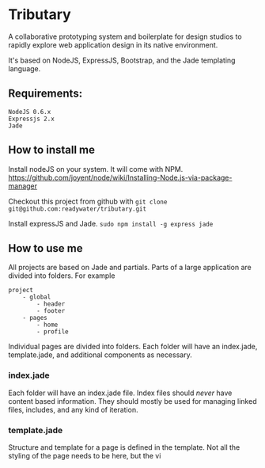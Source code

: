 Tributary
=========
A collaborative prototyping system and boilerplate for design studios to rapidly explore web application design in its native environment.

It's based on NodeJS, ExpressJS, Bootstrap, and the Jade templating language.

Requirements:
-------------
```
NodeJS 0.6.x
Expressjs 2.x
Jade
```

How to install me
-----------------
Install nodeJS on your system. It will come with NPM.
https://github.com/joyent/node/wiki/Installing-Node.js-via-package-manager

Checkout this project from github with
`git clone git@github.com:readywater/tributary.git`

Install expressJS and Jade.
`sudo npm install -g express jade`


How to use me
-------------
All projects are based on Jade and partials.
Parts of a large application are divided into folders. For example
```
project
	- global
		- header
		- footer
	- pages
		- home
		- profile
```

Individual pages are divided into folders. Each folder will have an index.jade, template.jade, and additional components as necessary.



### index.jade
Each folder will have an index.jade file. Index files should _never_ have content based information. 
They should mostly be used for managing linked files, includes, and any kind of iteration.

### template.jade
Structure and template for a page is defined in the template. Not all the styling of the page needs to be here, but the vi

